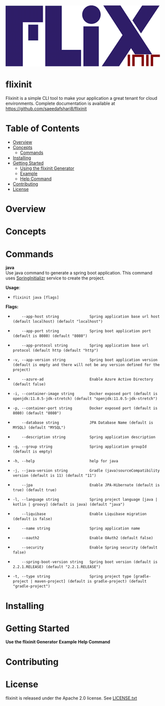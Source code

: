 ![flixinit](logo.png)
# flixinit

Flixinit is a simple CLI tool to make your application a great tenant for cloud environments.
Complete documentation is available at https://github.com/saeedafshari8/flixinit

# Table of Contents

- [Overview](#overview)
- [Concepts](#concepts)
  * [Commands](#commands)
- [Installing](#installing)
- [Getting Started](#getting-started)
  * [Using the flixinit Generator](#using-the-flixinit-generator)
  * [Example](#example)
  * [Help Command](#help-command)
- [Contributing](#contributing)
- [License](#license)

# Overview
# Concepts
# Commands
**java**<br/>
Use java command to generate a spring boot application. This command uses [SpringInitializr](https://start.spring.io/) service
to create the project.<br/>

**Usage**:<br/>
*     flixinit java [flags]
**Flags:**<br/>
*         --app-host string              Spring application base url host (default localhost) (default "localhost")
*         --app-port string              Spring boot application port (default is 8080) (default "8080")
*         --app-protocol string          Spring application base url protocol (default http (default "http")
*     -v, --app-version string           Spring boot application version (default is empty and there will not be any version defined for the project)
*         --azure-ad                     Enable Azure Active Directory (default false)
*     -i, --container-image string       Docker exposed port (default is openjdk:11.0.5-jdk-stretch) (default "openjdk:11.0.5-jdk-stretch")
*     -p, --container-port string        Docker exposed port (default is 8080) (default "8080")
*         --database string              JPA Database Name (default is MYSQL) (default "MYSQL")
*         --description string           Spring application description
*     -g, --group string                 Spring application groupId (default is empty)
*     -h, --help                         help for java
*     -j, --java-version string          Gradle (java)sourceCompatibility version (default is 11) (default "11")
*         --jpa                          Enable JPA-Hibernate (default is true) (default true)
*     -l, --language string              Spring project language [java | kotlin | groovy] (default is java) (default "java")
*         --liquibase                    Enable Liquibase migration (default is false)
*         --name string                  Spring application name
*         --oauth2                       Enable OAuth2 (default false)
*         --security                     Enable Spring security (default false)
*         --spring-boot-version string   Spring boot version (default is 2.2.1.RELEASE) (default "2.2.1.RELEASE")
*     -t, --type string                  Spring project type [gradle-project | maven-project] (default is gradle-project) (default "gradle-project")


# Installing
# Getting Started
**Use the flixinit Generator**
**Example**
**Help Command**
# Contributing
# License

flixinit is released under the Apache 2.0 license. See [LICENSE.txt](https://github.com/saeedafshari8/flixinit/blob/master/LICENSE.txt)